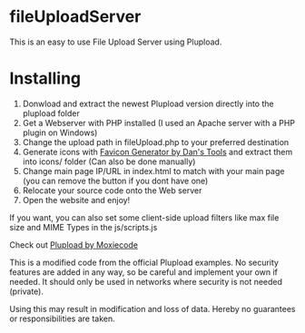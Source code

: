 # fileUploadServer
This is an easy to use File Upload Server using Plupload.

# Installing
1. Donwload and extract the newest Plupload version directly into the plupload folder
2. Get a Webserver with PHP installed (I used an Apache server with a PHP plugin on Windows)
3. Change the upload path in fileUpload.php to your preferred destination
4. Generate icons with [Favicon Generator by Dan's Tools](https://www.favicon-generator.org/) and extract them into icons/ folder (Can also be done manually)
5. Change main page IP/URL in index.html to match with your main page (you can remove the button if you dont have one)
6. Relocate your source code onto the Web server
7. Open the website and enjoy!

If you want, you can also set some client-side upload filters like max file size and MIME Types in the js/scripts.js

Check out [Plupload by Moxiecode](https://github.com/moxiecode/plupload)


This is a modified code from the official Plupload examples.
No security features are added in any way, so be careful and implement your own if needed.
It should only be used in networks where security is not needed (private).

Using this may result in modification and loss of data. Hereby no guarantees or responsibilities are taken.

